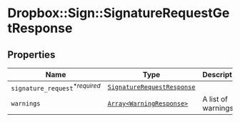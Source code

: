 # Dropbox::Sign::SignatureRequestGetResponse



## Properties

| Name | Type | Description | Notes |
| ---- | ---- | ----------- | ----- |
| `signature_request`<sup>*_required_</sup> | [```SignatureRequestResponse```](SignatureRequestResponse.md) |    |  |
| `warnings` | [```Array<WarningResponse>```](WarningResponse.md) |  A list of warnings.  |  |

